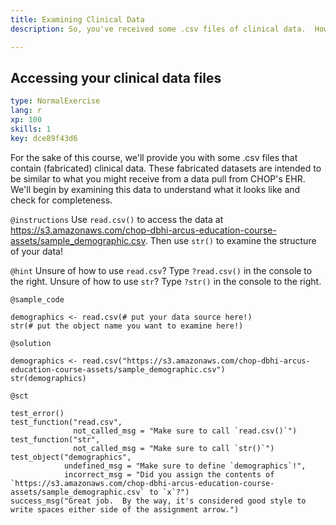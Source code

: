 ```yaml
---
title: Examining Clinical Data
description: So, you've received some .csv files of clinical data.  How can you take a look at your data to confirm the data quality and prepare for the next steps?

---
```

## Accessing your clinical data files

```yaml
type: NormalExercise
lang: r
xp: 100
skills: 1
key: dce89f43d6
```

For the sake of this course, we'll provide you with some .csv files that contain (fabricated) clinical data.  These fabricated datasets are intended to be similar to what you might receive from a data pull from CHOP's EHR.  We'll begin by examining this data to understand what it looks like and check for completeness.

`@instructions`
Use `read.csv()` to access the data at  https://s3.amazonaws.com/chop-dbhi-arcus-education-course-assets/sample_demographic.csv.  Then use `str()` to examine the structure of your data!

`@hint`
Unsure of how to use `read.csv`?  Type `?read.csv()` in the console to the right.
Unsure of how to use `str`?  Type `?str()` in the console to the right.


`@sample_code`
```{r}
demographics <- read.csv(# put your data source here!)
str(# put the object name you want to examine here!)
```
`@solution`
```{r}
demographics <- read.csv("https://s3.amazonaws.com/chop-dbhi-arcus-education-course-assets/sample_demographic.csv")
str(demographics)
```
`@sct`
```{r}
test_error()
test_function("read.csv",
              not_called_msg = "Make sure to call `read.csv()`")
test_function("str",
              not_called_msg = "Make sure to call `str()`")
test_object("demographics",
            undefined_msg = "Make sure to define `demographics`!",
            incorrect_msg = "Did you assign the contents of `https://s3.amazonaws.com/chop-dbhi-arcus-education-course-assets/sample_demographic.csv` to `x`?")
success_msg("Great job.  By the way, it's considered good style to write spaces either side of the assignment arrow.")
```




